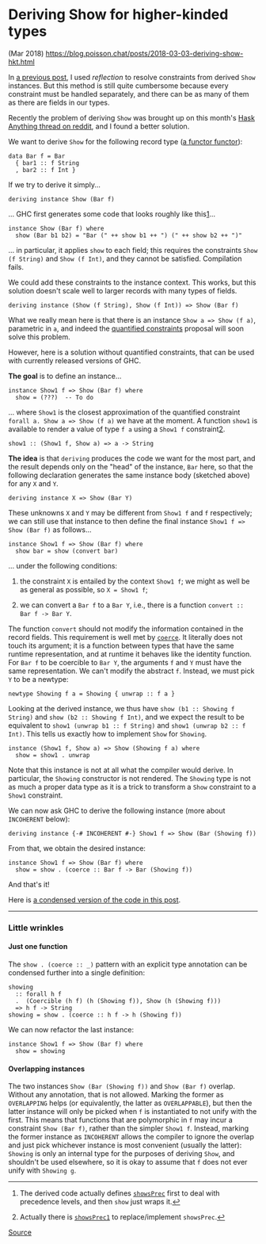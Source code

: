 # Deriving Show for higher-kinded types
(Mar 2018) https://blog.poisson.chat/posts/2018-03-03-deriving-show-hkt.html


In [a previous post](http://blog.poisson.chat/posts/2017-10-21-making-a-show.html), I used _reflection_ to resolve constraints from derived `Show` instances. But this method is still quite cumbersome because every constraint must be handled separately, and there can be as many of them as there are fields in our types.

Recently the problem of deriving `Show` was brought up on this month's [Hask Anything thread on reddit](https://www.reddit.com/r/haskell/comments/80xmpi/monthly_hask_anything_march_2018/dv0gk27/), and I found a better solution.

We want to derive `Show` for the following record type ([a functor functor](https://www.benjamin.pizza/posts/2017-12-15-functor-functors.html)):

    data Bar f = Bar
      { bar1 :: f String
      , bar2 :: f Int }

If we try to derive it simply…

    deriving instance Show (Bar f)

… GHC first generates some code that looks roughly like this[1](#fn1)…

    instance Show (Bar f) where
      show (Bar b1 b2) = "Bar (" ++ show b1 ++ ") (" ++ show b2 ++ ")"

… in particular, it applies `show` to each field; this requires the constraints `Show (f String)` and `Show (f Int)`, and they cannot be satisfied. Compilation fails.

We could add these constraints to the instance context. This works, but this solution doesn't scale well to larger records with many types of fields.

    deriving instance (Show (f String), Show (f Int)) => Show (Bar f)

What we really mean here is that there is an instance `Show a => Show (f a)`, parametric in `a`, and indeed the [quantified constraints](https://ghc.haskell.org/trac/ghc/wiki/QuantifiedConstraints) proposal will soon solve this problem.

However, here is a solution without quantified constraints, that can be used with currently released versions of GHC.

**The goal** is to define an instance…

    instance Show1 f => Show (Bar f) where
      show = (???)  -- To do

… where `Show1` is the closest approximation of the quantified constraint `forall a. Show a => Show (f a)` we have at the moment. A function `show1` is available to render a value of type `f a` using a `Show1 f` constraint[2](#fn2).

    show1 :: (Show1 f, Show a) => a -> String

**The idea** is that `deriving` produces the code we want for the most part, and the result depends only on the "head" of the instance, `Bar` here, so that the following declaration generates the same instance body (sketched above) for any `X` and `Y`.

    deriving instance X => Show (Bar Y)

These unknowns `X` and `Y` may be different from `Show1 f` and `f` respectively; we can still use that instance to then define the final instance `Show1 f => Show (Bar f)` as follows…

    instance Show1 f => Show (Bar f) where
      show bar = show (convert bar)

… under the following conditions:

1.  the constraint `X` is entailed by the context `Show1 f`; we might as well be as general as possible, so `X = Show1 f`;
    
2.  we can convert a `Bar f` to a `Bar Y`, i.e., there is a function `convert :: Bar f -> Bar Y`.
    

The function `convert` should not modify the information contained in the record fields. This requirement is well met by [`coerce`](https://hackage.haskell.org/package/base-4.10.1.0/docs/Data-Coerce.html#v:coerce). It literally does not touch its argument; it is a function between types that have the same runtime representation, and at runtime it behaves like the identity function. For `Bar f` to be coercible to `Bar Y`, the arguments `f` and `Y` must have the same representation. We can't modify the abstract `f`. Instead, we must pick `Y` to be a newtype:

    newtype Showing f a = Showing { unwrap :: f a }

Looking at the derived instance, we thus have `show (b1 :: Showing f String)` and `show (b2 :: Showing f Int)`, and we expect the result to be equivalent to `show1 (unwrap b1 :: f String)` and `show1 (unwrap b2 :: f Int)`. This tells us exactly how to implement `Show` for `Showing`.

    instance (Show1 f, Show a) => Show (Showing f a) where
      show = show1 . unwrap

Note that this instance is not at all what the compiler would derive. In particular, the `Showing` constructor is not rendered. The `Showing` type is not as much a proper data type as it is a trick to transform a `Show` constraint to a `Show1` constraint.

We can now ask GHC to derive the following instance (more about `INCOHERENT` below):

    deriving instance {-# INCOHERENT #-} Show1 f => Show (Bar (Showing f))

From that, we obtain the desired instance:

    instance Show1 f => Show (Bar f) where
      show = show . (coerce :: Bar f -> Bar (Showing f))

And that's it!

Here is [a condensed version of the code in this post](http://lpaste.net/363089).

* * *

### Little wrinkles

#### Just one function

The `show . (coerce :: _)` pattern with an explicit type annotation can be condensed further into a single definition:

    showing
      :: forall h f
      .  (Coercible (h f) (h (Showing f)), Show (h (Showing f)))
      => h f -> String
    showing = show . (coerce :: h f -> h (Showing f))

We can now refactor the last instance:

    instance Show1 f => Show (Bar f) where
      show = showing

#### Overlapping instances

The two instances `Show (Bar (Showing f))` and `Show (Bar f)` overlap. Without any annotation, that is not allowed. Marking the former as `OVERLAPPING` helps (or equivalently, the latter as `OVERLAPPABLE`), but then the latter instance will only be picked when `f` is instantiated to not unify with the first. This means that functions that are polymorphic in `f` may incur a constraint `Show (Bar f)`, rather than the simpler `Show1 f`. Instead, marking the former instance as `INCOHERENT` allows the compiler to ignore the overlap and just pick whichever instance is most convenient (usually the latter): `Showing` is only an internal type for the purposes of deriving `Show`, and shouldn't be used elsewhere, so it is okay to assume that `f` does not ever unify with `Showing g`.

* * *

1.  The derived code actually defines [`showsPrec`](https://hackage.haskell.org/package/base-4.10.1.0/docs/Prelude.html#t:Show) first to deal with precedence levels, and then `show` just wraps it.[↩︎](#fnref1)
    
2.  Actually there is [`showsPrec1`](https://hackage.haskell.org/package/base-4.10.1.0/docs/Data-Functor-Classes.html#v:showsPrec1) to replace/implement `showsPrec`.[↩︎](#fnref2)


[Source](https://blog.poisson.chat/posts/2018-03-03-deriving-show-hkt.html)
